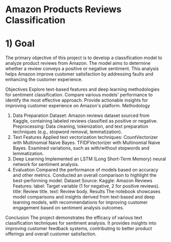 # Amazon Products Reviews Classification
# 1) Goal
The primary objective of this project is to develop a classification model to analyze product reviews from Amazon. The model aims to determine whether a review conveys a positive or negative sentiment. This analysis helps Amazon improve customer satisfaction by addressing faults and enhancing the customer experience.

Objectives
Explore text-based features and deep learning methodologies for sentiment classification.
Compare various models' performance to identify the most effective approach.
Provide actionable insights for improving customer experience on Amazon's platform.
Methodology
1. Data Preparation
Dataset: Amazon reviews dataset sourced from Kaggle, containing labeled reviews classified as positive or negative.
Preprocessing: Data cleaning, tokenization, and text preparation techniques (e.g., stopword removal, lemmatization).
2. Text Features
Applied text vectorization techniques:
CountVectorizer with Multinomial Naive Bayes.
TFIDFVectorizer with Multinomial Naive Bayes.
Examined variations, such as with/without stopwords and lemmatization.
3. Deep Learning
Implemented an LSTM (Long Short-Term Memory) neural network for sentiment analysis.
4. Evaluation
Compared the performance of models based on accuracy and other metrics.
Conducted an overall comparison to highlight the best-performing model.
Dataset
Source: Kaggle: Amazon Reviews
Features:
label: Target variable (1 for negative, 2 for positive reviews).
title: Review title.
text: Review body.
Results
The notebook showcases model comparisons and insights derived from text-based and deep learning models, with recommendations for improving customer engagement based on sentiment analysis outcomes.

Conclusion
The project demonstrates the efficacy of various text classification techniques for sentiment analysis. It provides insights into improving customer feedback systems, contributing to better product offerings and overall customer satisfaction.


